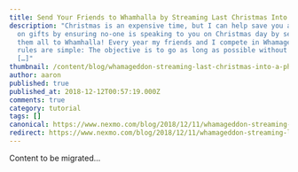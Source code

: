 ```yaml
---
title: Send Your Friends to Whamhalla by Streaming Last Christmas Into a Phone Call
description: "Christmas is an expensive time, but I can help save you a fortune
  on gifts by ensuring no-one is speaking to you on Christmas day by sending
  them all to Whamhalla! Every year my friends and I compete in Whamageddon, the
  rules are simple: The objective is to go as long as possible without hearing
  […]"
thumbnail: /content/blog/whamageddon-streaming-last-christmas-into-a-phone-call-dr/Streaming-Last-Christmas-into-a-Phone-Call.png
author: aaron
published: true
published_at: 2018-12-12T00:57:19.000Z
comments: true
category: tutorial
tags: []
canonical: https://www.nexmo.com/blog/2018/12/11/whamageddon-streaming-last-christmas-into-a-phone-call-dr
redirect: https://www.nexmo.com/blog/2018/12/11/whamageddon-streaming-last-christmas-into-a-phone-call-dr
---
```


Content to be migrated...
